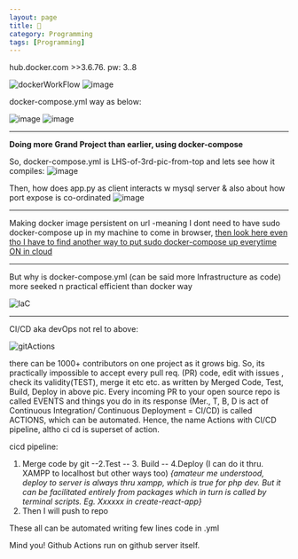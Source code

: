 ```yaml
---
layout: page
title: 🐳
category: Programming
tags: [Programming] 
---
```


hub.docker.com >>3.6.76. pw: 3..8 

![dockerWorkFlow](https://user-images.githubusercontent.com/11883023/209544204-48c30b20-48e6-47b5-972c-af4b98ddb45c.png)
![image](https://github.com/user-attachments/assets/c19bf5b6-ca81-4e79-ad85-3dd2e729da3c)

docker-compose.yml way as below: 

![image](https://github.com/user-attachments/assets/2ab83bf4-ac89-4478-a686-151e65aa560b)
![image](https://github.com/user-attachments/assets/61d23796-746d-4605-82c7-d5e9d95aaa62)

---
**Doing more Grand Project than earlier, using docker-compose**

So, docker-compose.yml is LHS-of-3rd-pic-from-top and lets see how it compiles:
![image](https://github.com/user-attachments/assets/7638cc70-33ca-4b71-a380-31fcb5b8d059)

Then, how does app.py as client interacts w mysql server & also about how port expose is co-ordinated
![image](https://github.com/user-attachments/assets/b4f88e17-c468-49a4-a320-858e3ea8be61)

---
   Making docker image persistent on url -meaning I dont need to have sudo docker-compose up in my machine to come in browser, [then look here even tho I have to find another way to put sudo docker-compose up everytime ON in cloud](https://developer.okta.com/blog/2018/09/27/test-your-github-repositories-with-docker-in-five-minutes) 

---
But why is docker-compose.yml (can be said more Infrastructure as code) more seeked n practical efficient than docker way

![IaC](https://github.com/user-attachments/assets/00e53816-27cf-44e7-87a5-fea71ee8587d)

---
CI/CD aka devOps not rel to above:

![gitActions](https://user-images.githubusercontent.com/11883023/120933150-82a62080-c718-11eb-9667-0ede1aad1b33.jpg)

there can be 1000+ contributors on one project as it grows big. 
So, its practically impossible to accept every pull req. (PR) code, edit with issues , check its validity(TEST), merge it etc etc. as written by Merged Code, Test, Build, Deploy in above pic. Every incoming PR to your open source repo is called EVENTS and things you do in its response (Mer., T, B, D is act of Continuous Integration/ Continuous Deployment = CI/CD) is called ACTIONS, which can be automated. Hence, the name Actions with CI/CD pipeline, altho ci cd is superset of action.

cicd pipeline:

1. Merge code by git --2.Test -- 3. Build -- 4.Deploy (I can do it thru. XAMPP to localhost but other ways too) _{amateur me understood, deploy to server is always thru xampp, which is true for php dev. But it can be facilitated entirely from packages which in turn is called by terminal scripts. Eg. Xxxxxx in create-react-app}_
 5. Then I will push to repo

These all can be automated writing few lines code in .yml

Mind you! Github Actions run on github server itself.

